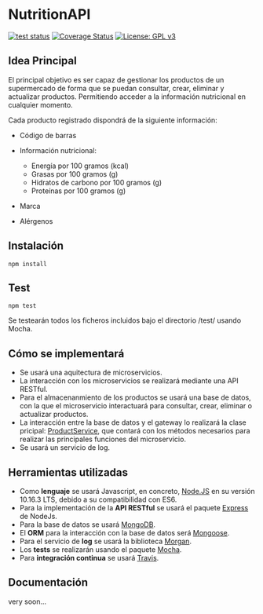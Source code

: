 # NutritionAPI
[![test status](https://travis-ci.org/raulsf6/Proyecto-IV.svg?branch=master)](https://travis-ci.org/raulsf6/Proyecto-IV) [![Coverage Status](https://coveralls.io/repos/github/raulsf6/Proyecto-IV/badge.svg?branch=master)](https://coveralls.io/github/raulsf6/Proyecto-IV?branch=master) [![License: GPL v3](https://img.shields.io/badge/License-GPLv3-blue.svg)](https://www.gnu.org/licenses/gpl-3.0)

## Idea Principal

El principal objetivo es ser capaz de gestionar los productos de un supermercado de forma que se puedan consultar, crear, eliminar y actualizar productos. Permitiendo acceder a la información nutricional en cualquier momento. 

Cada producto registrado dispondrá de la siguiente información:

- Código de barras

- Información nutricional:
    - Energía por 100 gramos (kcal)
    - Grasas por 100 gramos (g)
    - Hidratos de carbono por 100 gramos (g)
    - Proteínas por 100 gramos (g)

- Marca

- Alérgenos

## Instalación

`npm install`

## Test

`npm test`

Se testearán todos los ficheros incluidos bajo el directorio /test/ usando Mocha.

## Cómo se implementará

* Se usará una aquitectura de microservicios.
* La interacción con los microservicios se realizará mediante una API RESTful.
* Para el almacenanmiento de los productos se usará una base de datos, con la que el microservicio interactuará para consultar, crear, eliminar o actualizar productos.
* La interacción entre la base de datos y el gateway lo realizará la clase pricipal: [ProductService](https://github.com/raulsf6/Proyecto-IV/blob/master/src/services/ProductService.js), que contará con los métodos necesarios para realizar las principales funciones del microservicio.
* Se usará un servicio de log.

## Herramientas utilizadas

* Como **lenguaje** se usará Javascript, en concreto, [Node.JS](https://nodejs.org/en/) en su versión 10.16.3 LTS, debido a su compatibilidad con ES6.
* Para la implementación de la **API RESTful** se usará el paquete [Express](https://www.npmjs.com/package/express) de NodeJs.
* Para la base de datos se usará [MongoDB](https://www.mongodb.com/es).
* El **ORM** para la interacción con la base de datos será [Mongoose](https://www.npmjs.com/package/mongoose).
* Para el servicio de **log** se usará la biblioteca [Morgan](https://www.npmjs.com/package/morgan).
* Los **tests** se realizarán usando el paquete [Mocha](https://www.npmjs.com/package/mocha).
* Para **integración continua** se usará [Travis](https://travis-ci.org/).

## Documentación

very soon...